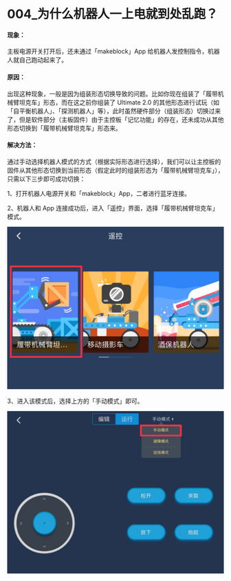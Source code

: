 # 004\_为什么机器人一上电就到处乱跑？

#### 现象：

主板电源开关打开后，还未通过「makeblock」App 给机器人发控制指令，机器人就自己跑动起来了。

#### 原因：

出现这种现象，一般是因为组装形态切换导致的问题。比如你现在组装了「履带机械臂坦克车」形态，而在这之前你组装了 Ultimate 2.0 的其他形态进行试玩（如「自平衡机器人」、「探测机器人」等），此时虽然硬件部分（组装形态）切换过来了，但是软件部分（主板固件）由于主控板「记忆功能」的存在，还未成功从其他形态切换到「履带机械臂坦克车」形态来。

#### 解决方法：

通过手动选择机器人模式的方式（根据实际形态进行选择），我们可以让主控板的固件从其他形态切换到当前形态（假定此时的组装形态为「履带机械臂坦克车」），只需以下三步即可成功切换：

1、打开机器人电源开关和「makeblock」App，二者进行蓝牙连接。

2、机器人和 App 连接成功后，进入「遥控」界面，选择「履带机械臂坦克车」模式。

![](../.gitbook/assets/lv-dai-ji-xie-bi-tan-ke-che.jpg)

3、进入该模式后，选择上方的「手动模式」即可。

![](../.gitbook/assets/lv-dai-ji-xie-bi-tan-ke-che-shou-dong-mo-shi.jpg)

